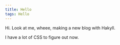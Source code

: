 ```yaml
---
title: Hello
tags: Hello
---
```


Hi. Look at me, wheee, making a new blog with Hakyll.

I have a lot of CSS to figure out now.